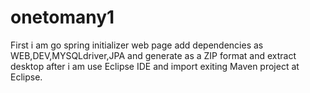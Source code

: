 # onetomany1
First i am go spring initializer web page add dependencies as WEB,DEV,MYSQLdriver,JPA and generate as a ZIP format and extract desktop after i am use Eclipse IDE and import exiting Maven project at Eclipse.   
